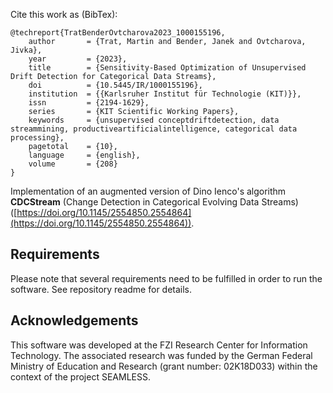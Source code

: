 Cite this work as (BibTex):
```
@techreport{TratBenderOvtcharova2023_1000155196,
    author       = {Trat, Martin and Bender, Janek and Ovtcharova, Jivka},
    year         = {2023},
    title        = {Sensitivity-Based Optimization of Unsupervised Drift Detection for Categorical Data Streams},
    doi          = {10.5445/IR/1000155196},
    institution  = {{Karlsruher Institut für Technologie (KIT)}},
    issn         = {2194-1629},
    series       = {KIT Scientific Working Papers},
    keywords     = {unsupervised conceptdriftdetection, data streammining, productiveartificialintelligence, categorical data processing},
    pagetotal    = {10},
    language     = {english},
    volume       = {208}
}
```

Implementation of an augmented version of Dino Ienco's algorithm **CDCStream** (Change Detection in Categorical Evolving Data Streams) ([https://doi.org/10.1145/2554850.2554864](https://doi.org/10.1145/2554850.2554864)).

## Requirements
Please note that several requirements need to be fulfilled in order to run the software.
See repository readme for details.

## Acknowledgements
This software was developed at the FZI Research Center for Information Technology.
The associated research was funded by the German Federal Ministry of Education and Research (grant number: 02K18D033) within the context of the project SEAMLESS.
